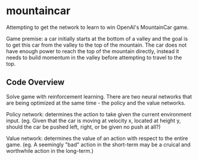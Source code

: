 # mountaincar
Attempting to get the network to learn to win OpenAI's MountainCar game. 

Game premise: a car initially starts at the bottom of a valley and the goal is to get this car from the valley to the top of the mountain. The car does not have enough power to reach the top of the mountain directly, instead it needs to build momentum in the valley before attempting to travel to the top.

## Code Overview
Solve game with reinforcement learning. There are two neural networks that are being optimized at the same time - the policy and the value networks.

Policy network: determines the action to take given the current environment input. (eg. Given that the car is moving at velocity x, located at height y, should the car be pushed left, right, or be given no push at all?)

Value network: determines the value of an action with respect to the entire game. (eg. A seemingly "bad" action in the short-term may be a cruical and worthwhile action in the long-term.)



